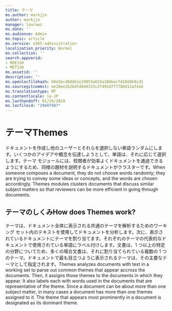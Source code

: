 ```yaml
---
title: テーマ
ms.author: markjjo
author: markjjo
manager: laurawi
ms.date: ''
ms.audience: Admin
ms.topic: article
ms.service: o365-administration
localization_priority: Normal
ms.collection: ''
search.appverid:
- MOE150
- MET150
ms.assetid: ''
description: ''
ms.openlocfilehash: b0d1bcd8ddb1e29853a633a386becfd1688b9cd1
ms.sourcegitcommit: ee28ee2b2bdfd049333c2f495d7f7780d13af4a6
ms.translationtype: MT
ms.contentlocale: ja-JP
ms.lasthandoff: 01/29/2019
ms.locfileid: "29607987"
---
```

# <a name="themes"></a><span data-ttu-id="abcde-102">テーマ</span><span class="sxs-lookup"><span data-stu-id="abcde-102">Themes</span></span>
<span data-ttu-id="abcde-p101">ドキュメントを作成し他のユーザーとそれらを選択しない単語ランダムにします。いくつかのアイデアや概念を伝達しようとして、単語は、それに応じて選択します。テーマ モジュールには、校閲者が効率よくドキュメントを通過できるようにするため、同様の題材を説明するドキュメントがクラスターです。</span><span class="sxs-lookup"><span data-stu-id="abcde-p101">When someone composes a document, they do not choose words randomly; they are trying to convey some ideas or concepts, and the words are chosen accordingly. Themes modules clusters documents that discuss similar subject matters so that reviewers can be more efficient in going through documents.</span></span>

## <a name="how-does-themes-work"></a><span data-ttu-id="abcde-105">テーマのしくみ</span><span class="sxs-lookup"><span data-stu-id="abcde-105">How does Themes work?</span></span>
<span data-ttu-id="abcde-p102">テーマは、ドキュメント全体に表示される共通のテーマを解析するためのワーキング セット内のテキストを使用してドキュメントを分析します。次に、表示されているドキュメントにテーマを割り当てます。それぞれのテーマの代表的なドキュメントで使用されている単語にラベル付けします。文書は、1 つ以上の特定の分野についてため、多くの場合文書は、それに割り当てられている複数の 1 つのテーマ。ドキュメントで最も目立つように表示されるテーマは、その主要なテーマとして指定されます。</span><span class="sxs-lookup"><span data-stu-id="abcde-p102">Themes analyzes documents with text in a working set to parse out common themes that appear accross the documents. Then, it assigns those themes to the documents in which they appear. It also labels each with words used in the documents that are representative of the theme. Since a document can be about more than one subject matter, in many cases a document has more than one themes assigned to it. The theme that appears most prominently in a document is designated as its dominant theme.</span></span>